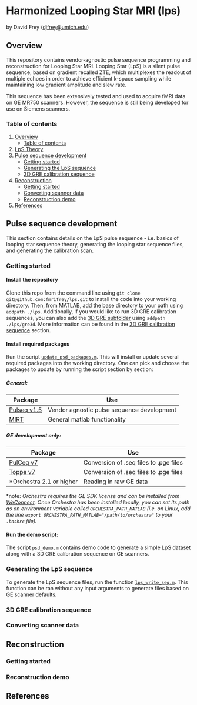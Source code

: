 # Harmonized Looping Star MRI (lps)

by David Frey (djfrey@umich.edu)

## Overview
This repository contains vendor-agnostic pulse sequence programming and reconstruction for Looping Star MRI.
Looping Star (LpS) is a silent pulse sequence, based on gradient recalled ZTE, which multiplexes the readout of multiple echoes in order to achieve efficient k-space sampling while maintaining low gradient amplitude and slew rate.

This sequence has been extensively tested and used to acquire fMRI data on GE MR750 scanners. However, the sequence is still being developed for use on Siemens scanners.

### Table of contents
1. [Overview](#overview)
   - [Table of contents](#table-of-contents)
2. [LpS Theory](#lps-theory)
3. [Pulse sequence development](#pulse-sequence-development)
   - [Getting started](#getting-started)
   - [Generating the LpS sequence](#generating-the-lps-sequence)
   - [3D GRE calibration sequence](#3d-gre-calibration-sequence)
4. [Reconstruction](#reconstruction)
   - [Getting started](#getting-started)
   - [Converting scanner data](#converting-scanner-data)
   - [Reconstruction demo](#reconstruction-demo)
5. [References](#references)

## Pulse sequence development

This section contains details on the LpS pulse sequence - i.e. basics of looping star sequence theory, generating the looping star sequence files, and generating the calibration scan.

### Getting started

#### Install the repository
Clone this repo from the command line using `git clone git@github.com:fmrifrey/lps.git` to install the code into your working directory. Then, from MATLAB, add the base directory to your path using `addpath ./lps`. Additionally, if you would like to run 3D GRE calibration sequences, you can also add the [3D GRE subfolder](gre3d/) using `addpath ./lps/gre3d`. More information can be found in the [3D GRE calibration sequence](#3d-gre-calibration-sequence) section.

#### Install required packages
Run the script [`update_psd_packages.m`](update_psd_packages.m). This will install or update several required packages into the working directory. One can pick and choose the packages to update by running the script section by section:

##### General:
| Package | Use |
| --- | --- |
| [Pulseq v1.5](https://github.com/pulseq/pulseq) | Vendor agnostic pulse sequence development |
| [MIRT](https://github.com/JeffFessler/mirt) | General matlab functionality |

##### GE development only:
| Package | Use |
| --- | --- |
| [PulCeq v7](https://github.com/HarmonizedMRI/PulCeq/tree/tv7) | Conversion of .seq files to .pge files |
| [Toppe v7](https://github.com/toppeMRI/toppe/tree/develop) | Conversion of .seq files to .pge files |
| \*Orchestra 2.1 or higher | Reading in raw GE data |

\*note: <i>Orchestra requires the GE SDK license and can be installed from [WeConnect](https://weconnect.gehealthcare.com/s/feed/0D53a00008pQ1Q8CAK). Once Orchestra has been installed locally, you can set its path as an environment variable called `ORCHESTRA_PATH_MATLAB` (i.e. on Linux, add the line `export ORCHESTRA_PATH_MATLAB="/path/to/orchestra"` to your `.bashrc` file).</i>

#### Run the demo script:
The script [`psd_demo.m`](psd_demo.m) contains demo code to generate a simple LpS dataset along with a 3D GRE calibration sequence on GE scanners.

### Generating the LpS sequence

To generate the LpS sequence files, run the function [`lps_write_seq.m`](lps_write_seq.m). This function can be ran without any input arguments to generate files based on GE scanner defaults.

### 3D GRE calibration sequence

### Converting scanner data

## Reconstruction

### Getting started

### Reconstruction demo

## References
